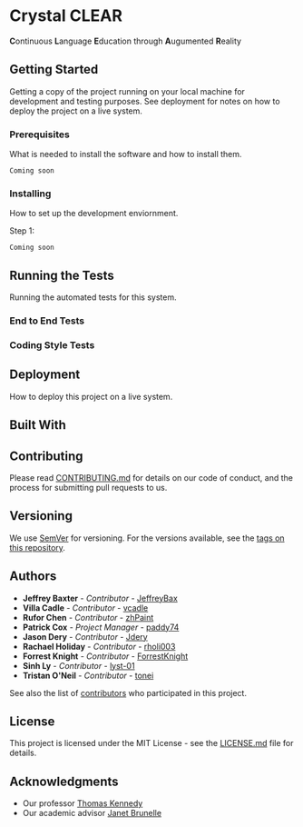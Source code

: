 # Crystal CLEAR
**C**ontinuous **L**anguage **E**ducation through **A**ugumented **R**eality

## Getting Started
Getting a copy of the project running on your local machine for development and testing purposes. See deployment for notes on how to deploy the project on a live system.

### Prerequisites
What is needed to install the software and how to install them.
```
Coming soon
```

### Installing
How to set up the development enviornment.

Step 1:
```
Coming soon
```

## Running the Tests
Running the automated tests for this system.

### End to End Tests


### Coding Style Tests


## Deployment
How to deploy this project on a live system.

## Built With


## Contributing
Please read [CONTRIBUTING.md](CONTRIBUTING.md) for details on our code of conduct, and the process for submitting pull requests to us.

## Versioning
We use [SemVer](http://semver.org/) for versioning. For the versions available, see the [tags on this repository]().

## Authors
* **Jeffrey Baxter** - *Contributor* - [JeffreyBax](https://github.com/JeffreyBax)
* **Villa Cadle** - *Contributor* - [vcadle](https://github.com/vcadle)
* **Rufor Chen** - *Contributor* - [zhPaint](https://github.com/zhPaint)
* **Patrick Cox** - *Project Manager* - [paddy74](https://github.com/paddy74)
* **Jason Dery** - *Contributor* - [Jdery](https://github.com/Jdery)
* **Rachael Holiday** - *Contributor* - [rholi003](https://github.com/rholi003)
* **Forrest Knight** - *Contributor* - [ForrestKnight](https://github.com/ForrestKnight)
* **Sinh Ly** - *Contributor* - [lyst-01](https://github.com/lyst-01)
* **Tristan O'Neil** - *Contributor* - [tonei](https://github.com/tonei)

See also the list of [contributors](https://github.com/paddy74/cs532-s17/graphs/contributors) who participated in this project.

## License
This project is licensed under the MIT License - see the [LICENSE.md](LICENSE.md) file for details.

## Acknowledgments
* Our professor [Thomas Kennedy](http://www.cs.odu.edu/~tkennedy/)
* Our academic advisor [Janet Brunelle](http://www.cs.odu.edu/~brunelle/)
